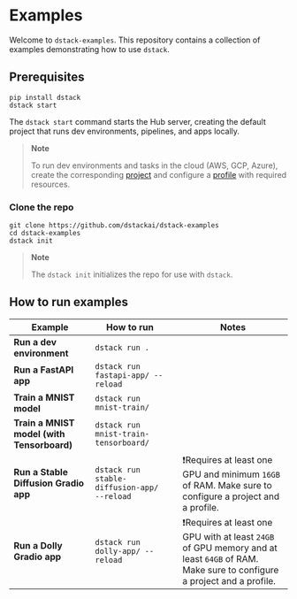 # Examples

Welcome to `dstack-examples`. This repository contains a collection of examples
demonstrating how to use `dstack`.

## Prerequisites

```shell
pip install dstack
dstack start
```

The `dstack start` command starts the Hub server, creating the default project that runs dev environments, pipelines,
and apps locally.

> **Note**
>
> To run dev environments and tasks in the cloud (AWS, GCP, Azure),
> create the corresponding [project](https://dstack.ai/docs/guides/projects/)
> and configure a [profile](https://dstack.ai/docs/#defining-profiles) with required resources.

### Clone the repo

```shell
git clone https://github.com/dstackai/dstack-examples
cd dstack-examples
dstack init
```

> **Note**
>
> The `dstack init` initializes the repo for use with `dstack`.

## How to run examples

| Example                                    | How to run                                  |     | Notes                                                                                                                                     |
|--------------------------------------------|---------------------------------------------|:----|-------------------------------------------------------------------------------------------------------------------------------------------|
| **Run a dev environment**                  | `dstack run .`                              |     |                                                                                                                                           |
| **Run a FastAPI app**                      | `dstack run fastapi-app/ --reload`          |     |                                                                                                                                           |
| **Train a MNIST model**                    | `dstack run mnist-train/`                   |     |                                                                                                                                           |
| **Train a MNIST model (with Tensorboard)** | `dstack run mnist-train-tensorboard/`       |     |                                                                                                                                           |
| **Run a Stable Diffusion Gradio app**      | `dstack run stable-diffusion-app/ --reload` |     | ❗️Requires at least one GPU and minimum `16GB` of RAM. Make sure to configure a project and a profile.                                    |
| **Run a Dolly Gradio app**                 | `dstack run dolly-app/ --reload`            |     | ❗Requires at least one GPU with at least `24GB` of GPU memory and at least `64GB` of RAM. Make sure to configure a project and a profile. |
